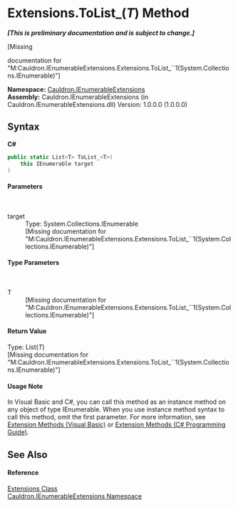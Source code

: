# Extensions.ToList_(*T*) Method 
 _**\[This is preliminary documentation and is subject to change.\]**_

\[Missing <summary> documentation for "M:Cauldron.IEnumerableExtensions.Extensions.ToList_``1(System.Collections.IEnumerable)"\]

**Namespace:**&nbsp;<a href="N_Cauldron_IEnumerableExtensions">Cauldron.IEnumerableExtensions</a><br />**Assembly:**&nbsp;Cauldron.IEnumerableExtensions (in Cauldron.IEnumerableExtensions.dll) Version: 1.0.0.0 (1.0.0.0)

## Syntax

**C#**<br />
``` C#
public static List<T> ToList_<T>(
	this IEnumerable target
)

```


#### Parameters
&nbsp;<dl><dt>target</dt><dd>Type: System.Collections.IEnumerable<br />\[Missing <param name="target"/> documentation for "M:Cauldron.IEnumerableExtensions.Extensions.ToList_``1(System.Collections.IEnumerable)"\]</dd></dl>

#### Type Parameters
&nbsp;<dl><dt>T</dt><dd>\[Missing <typeparam name="T"/> documentation for "M:Cauldron.IEnumerableExtensions.Extensions.ToList_``1(System.Collections.IEnumerable)"\]</dd></dl>

#### Return Value
Type: List(*T*)<br />\[Missing <returns> documentation for "M:Cauldron.IEnumerableExtensions.Extensions.ToList_``1(System.Collections.IEnumerable)"\]

#### Usage Note
In Visual Basic and C#, you can call this method as an instance method on any object of type IEnumerable. When you use instance method syntax to call this method, omit the first parameter. For more information, see <a href="http://msdn.microsoft.com/en-us/library/bb384936.aspx">Extension Methods (Visual Basic)</a> or <a href="http://msdn.microsoft.com/en-us/library/bb383977.aspx">Extension Methods (C# Programming Guide)</a>.

## See Also


#### Reference
<a href="T_Cauldron_IEnumerableExtensions_Extensions">Extensions Class</a><br /><a href="N_Cauldron_IEnumerableExtensions">Cauldron.IEnumerableExtensions Namespace</a><br />